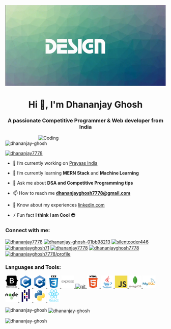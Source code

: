 <!-- [![MasterHead](https://1.bp.blogspot.com/-7A4WynwLsMw/XbBpCXG8fHI/AAAAAAAAMt4/uOa1bpLskYgrwGbllhSu2SDj_Mig8SXJQCLcBGAsYHQ/s1600/2000_600px.gif)](https://www.linkedin.com/in/dhananjay-ghosh-01bb98213/) -->
[![MasterHead](https://raw.githubusercontent.com/aagarwal1012/Animated-Text-Kit/master/display/cover.gif)](https://www.linkedin.com/in/dhananjay-ghosh-01bb98213/)

<h1 align="center">Hi 👋, I'm Dhananjay Ghosh</h1>
<h3 align="center">A passionate Competitive Programmer & Web developer from India</h3>
<img align="right" alt="Coding" width="400" src="https://cdn.dribbble.com/users/1162077/screenshots/3848914/programmer.gif">

<p align="left"> <img src="https://komarev.com/ghpvc/?username=dhananjay-ghosh&label=Profile%20views&color=0e75b6&style=flat" alt="dhananjay-ghosh" /> </p>

<p align="left"> <a href="https://twitter.com/dhananjay7778" target="blank"><img src="https://img.shields.io/twitter/follow/dhananjay7778?logo=twitter&style=for-the-badge" alt="dhananjay7778" /></a> </p>

- 🔭 I’m currently working on [Prayaas India](https://www.prayaasindia.org/)

- 🌱 I’m currently learning **MERN Stack** and **Machine Learning**

- 💬 Ask me about **DSA and Competitive Programming tips**

- 📫 How to reach me **dhananjayghosh7778@gmail.com**

- 📄 Know about my experiences [linkedin.com](https://www.linkedin.com/in/dhananjay-ghosh-01bb98213/)

- ⚡ Fun fact **I think I am Cool 😎**

<h3 align="left">Connect with me:</h3>
<p align="left">
<a href="https://twitter.com/dhananjay7778" target="blank"><img align="center" src="https://raw.githubusercontent.com/rahuldkjain/github-profile-readme-generator/master/src/images/icons/Social/twitter.svg" alt="dhananjay7778" height="30" width="40" /></a>
<a href="https://linkedin.com/in/dhananjay-ghosh-01bb98213" target="blank"><img align="center" src="https://raw.githubusercontent.com/rahuldkjain/github-profile-readme-generator/master/src/images/icons/Social/linked-in-alt.svg" alt="dhananjay-ghosh-01bb98213" height="30" width="40" /></a>
<a href="https://www.codechef.com/users/silentcoder446" target="blank"><img align="center" src="https://cdn.jsdelivr.net/npm/simple-icons@3.1.0/icons/codechef.svg" alt="silentcoder446" height="30" width="40" /></a>
<a href="https://www.hackerrank.com/dhananjayghosh71" target="blank"><img align="center" src="https://raw.githubusercontent.com/rahuldkjain/github-profile-readme-generator/master/src/images/icons/Social/hackerrank.svg" alt="dhananjayghosh71" height="30" width="40" /></a>
<a href="https://codeforces.com/profile/dhananjay7778" target="blank"><img align="center" src="https://raw.githubusercontent.com/rahuldkjain/github-profile-readme-generator/master/src/images/icons/Social/codeforces.svg" alt="dhananjay7778" height="30" width="40" /></a>
<a href="https://www.leetcode.com/dhananjayghosh7778" target="blank"><img align="center" src="https://raw.githubusercontent.com/rahuldkjain/github-profile-readme-generator/master/src/images/icons/Social/leet-code.svg" alt="dhananjayghosh7778" height="30" width="40" /></a>
<a href="https://auth.geeksforgeeks.org/user/dhananjayghosh7778/profile" target="blank"><img align="center" src="https://raw.githubusercontent.com/rahuldkjain/github-profile-readme-generator/master/src/images/icons/Social/geeks-for-geeks.svg" alt="dhananjayghosh7778/profile" height="30" width="40" /></a>
</p>

<h3 align="left">Languages and Tools:</h3>
<p align="left"> <a href="https://getbootstrap.com" target="_blank" rel="noreferrer"> <img src="https://raw.githubusercontent.com/devicons/devicon/master/icons/bootstrap/bootstrap-plain-wordmark.svg" alt="bootstrap" width="40" height="40"/> </a> <a href="https://www.cprogramming.com/" target="_blank" rel="noreferrer"> <img src="https://raw.githubusercontent.com/devicons/devicon/master/icons/c/c-original.svg" alt="c" width="40" height="40"/> </a> <a href="https://www.w3schools.com/cpp/" target="_blank" rel="noreferrer"> <img src="https://raw.githubusercontent.com/devicons/devicon/master/icons/cplusplus/cplusplus-original.svg" alt="cplusplus" width="40" height="40"/> </a> <a href="https://www.w3schools.com/css/" target="_blank" rel="noreferrer"> <img src="https://raw.githubusercontent.com/devicons/devicon/master/icons/css3/css3-original-wordmark.svg" alt="css3" width="40" height="40"/> </a> <a href="https://expressjs.com" target="_blank" rel="noreferrer"> <img src="https://raw.githubusercontent.com/devicons/devicon/master/icons/express/express-original-wordmark.svg" alt="express" width="40" height="40"/> </a> <a href="https://git-scm.com/" target="_blank" rel="noreferrer"> <img src="https://www.vectorlogo.zone/logos/git-scm/git-scm-icon.svg" alt="git" width="40" height="40"/> </a> <a href="https://www.w3.org/html/" target="_blank" rel="noreferrer"> <img src="https://raw.githubusercontent.com/devicons/devicon/master/icons/html5/html5-original-wordmark.svg" alt="html5" width="40" height="40"/> </a> <a href="https://www.java.com" target="_blank" rel="noreferrer"> <img src="https://raw.githubusercontent.com/devicons/devicon/master/icons/java/java-original.svg" alt="java" width="40" height="40"/> </a> <a href="https://developer.mozilla.org/en-US/docs/Web/JavaScript" target="_blank" rel="noreferrer"> <img src="https://raw.githubusercontent.com/devicons/devicon/master/icons/javascript/javascript-original.svg" alt="javascript" width="40" height="40"/> </a> <a href="https://www.mongodb.com/" target="_blank" rel="noreferrer"> <img src="https://raw.githubusercontent.com/devicons/devicon/master/icons/mongodb/mongodb-original-wordmark.svg" alt="mongodb" width="40" height="40"/> </a> <a href="https://www.mysql.com/" target="_blank" rel="noreferrer"> <img src="https://raw.githubusercontent.com/devicons/devicon/master/icons/mysql/mysql-original-wordmark.svg" alt="mysql" width="40" height="40"/> </a> <a href="https://nodejs.org" target="_blank" rel="noreferrer"> <img src="https://raw.githubusercontent.com/devicons/devicon/master/icons/nodejs/nodejs-original-wordmark.svg" alt="nodejs" width="40" height="40"/> </a> <a href="https://pandas.pydata.org/" target="_blank" rel="noreferrer"> <img src="https://raw.githubusercontent.com/devicons/devicon/2ae2a900d2f041da66e950e4d48052658d850630/icons/pandas/pandas-original.svg" alt="pandas" width="40" height="40"/> </a> <a href="https://www.python.org" target="_blank" rel="noreferrer"> <img src="https://raw.githubusercontent.com/devicons/devicon/master/icons/python/python-original.svg" alt="python" width="40" height="40"/> </a> <a href="https://reactjs.org/" target="_blank" rel="noreferrer"> <img src="https://raw.githubusercontent.com/devicons/devicon/master/icons/react/react-original-wordmark.svg" alt="react" width="40" height="40"/> </a> </p>

<p><img align="left" src="https://github-readme-stats.vercel.app/api/top-langs?username=dhananjay-ghosh&show_icons=true&locale=en&layout=compact" alt="dhananjay-ghosh" /></p>

<p>&nbsp;<img align="center" src="https://github-readme-stats.vercel.app/api?username=dhananjay-ghosh&show_icons=true&locale=en" alt="dhananjay-ghosh" /></p>

<p><img align="center" src="https://github-readme-streak-stats.herokuapp.com/?user=dhananjay-ghosh&" alt="dhananjay-ghosh" /></p>
